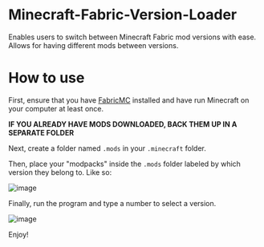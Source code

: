 # Minecraft-Fabric-Version-Loader
Enables users to switch between Minecraft Fabric mod versions with ease. Allows for having different mods between versions.

# How to use
First, ensure that you have [FabricMC](https://fabricmc.net/) installed and have run Minecraft on your computer at least once.

**IF YOU ALREADY HAVE MODS DOWNLOADED, BACK THEM UP IN A SEPARATE FOLDER**

Next, create a folder named `.mods` in your `.minecraft` folder.

Then, place your "modpacks" inside the `.mods` folder labeled by which version they belong to.
Like so:

![image](https://user-images.githubusercontent.com/43939306/193961854-1269aaa1-6d42-48ee-b0bb-ed03fab4c490.png)

Finally, run the program and type a number to select a version.

![image](https://user-images.githubusercontent.com/43939306/193962466-e9496f2a-b8c5-4427-a623-13671cb81069.png)

Enjoy!
